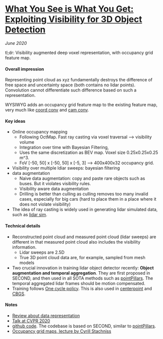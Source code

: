 # [What You See is What You Get: Exploiting Visibility for 3D Object Detection](https://arxiv.org/abs/1912.04986)

_June 2020_

tl;dr: Visibility augmented deep voxel representation, with occupancy grid feature map.

#### Overall impression
Representing point cloud as xyz fundamentally destroys the difference of free space and uncertainty space (both contains no lidar points). Convolution cannot differentiate such difference based on such a representation.

WYSIWYG adds an occupancy grid feature map to the existing feature map, very much like [coord conv](coord_conv.md) and [cam conv](cam_conv.md).

#### Key ideas
- Online occupancy mapping 
	- Following OctMap. Fast ray casting via voxel traversal --> visibility volume
	- Integration over time with Bayesian Filtering,
	- Uses the same discretization as BEV map. Voxel size 0.25x0.25x0.25 m^3. 
	- FoV [-50, 50] x [-50, 50] x [-5, 3] --> 400x400x32 occupancy grid. 
- Visibility over multiple ldiar sweeps: bayesian filtering
- data augmentation
	- Naive data augmentation: copy and paste rare objects such as buses. But it violates visibility rules. 
	- Visibility aware data augmentation
	- Drilling is better than culling as culling removes too many invalid cases, especially for big cars (hard to place them in a place where it does not violate visibility)
- The idea of ray casting is widely used in generating lidar simulated data, such as [lidar sim](lidar_sim.md).


#### Technical details
- Reconstructed point cloud and measured point cloud (lidar sweeps) are different in that measured point cloud also includes the visibility information.
	- Lidar sweeps are 2.5D
	- True 3D point cloud data are, for example, sampled from mesh models
- Two crucial innovation in training lidar object detector recently: **Object augmentation and temporal aggregation**. They are first proposed in SECOND, and then used in all SOTA methods such as [pointPillars](point_pillars.md). The temporal aggregated lidar frames should be motion compensated.
- Training follows [One cycle policy](https://sgugger.github.io/the-1cycle-policy.html). This is also used in [centerpoint](centerpoint.md) and [CBGS](cbgs.md).

#### Notes
- [Review about data representation](https://zhuanlan.zhihu.com/p/143670859)
- [Talk at CVPR 2020](https://www.youtube.com/watch?v=497OF-otY2k)
- [github code](https://github.com/peiyunh/WYSIWYG). The codebase is based on SECOND, similar to [pointPillars](point_pillars.md).
- [Occupancy grid maps, lecture by Cyrill Stachniss](https://www.youtube.com/watch?v=v-Rm9TUG9LA)

